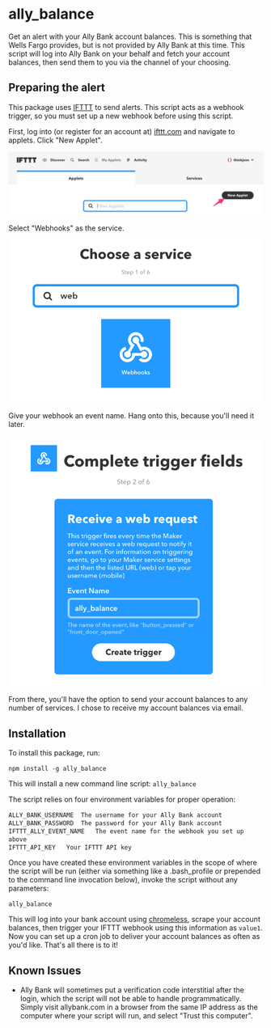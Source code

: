 # ally_balance
Get an alert with your Ally Bank account balances. This is something that Wells Fargo provides, but is not provided by Ally Bank at this time. This script will log into Ally Bank on your behalf and fetch your account balances, then send them to you via the channel of your choosing.

## Preparing the alert
This package uses [IFTTT](iftt.com) to send alerts. This script acts as a webhook
trigger, so you must set up a new webhook before using this script.

First, log into (or register for an account at) [ifttt.com](https://ifttt.com/) and navigate to applets. Click "New Applet".

![Step 1](img/step1.png "Step 1")

Select "Webhooks" as the service.

![Step 2](img/step2.png "Step 2")

Give your webhook an event name. Hang onto this, because you'll need it later.

![Step 3](img/step3.png "Step 3")

From there, you'll have the option to send your account balances to any number of services. I chose to receive my account balances via email.

## Installation
To install this package, run:

    npm install -g ally_balance

This will install a new command line script: `ally_balance`

The script relies on four environment variables for proper operation:

    ALLY_BANK_USERNAME  The username for your Ally Bank account
    ALLY_BANK_PASSWORD  The password for your Ally Bank account
    IFTTT_ALLY_EVENT_NAME   The event name for the webhook you set up above
    IFTTT_API_KEY   Your IFTTT API key

Once you have created these environment variables in the scope of where the script will be run (either via something like a .bash_profile or prepended to the command line invocation below), invoke the script without any parameters:

    ally_balance

This will log into your bank account using [chromeless](https://github.com/graphcool/chromeless), scrape your account balances, then trigger your IFTTT webhook using this information as `value1`. Now you can set up a cron job to deliver your account balances as often as you'd like. That's all there is to it!

## Known Issues

* Ally Bank will sometimes put a verification code interstitial after the login, which the script will not be able to handle programmatically. Simply visit allybank.com in a browser from the same IP address as the computer where your script will run, and select "Trust this computer".
